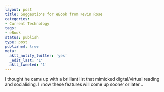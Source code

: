 ```yaml
---
layout: post
title: Suggestions for eBook from Kevin Rose
categories:
- Current Technology
tags:
- eBook
status: publish
type: post
published: true
meta:
  aktt_notify_twitter: 'yes'
  _edit_last: '1'
  aktt_tweeted: '1'
---
```

I thought he came up with a brilliant list that mimicked digital/virtual reading and socialising. I know these features will come up sooner or later...

<object classid="clsid:d27cdb6e-ae6d-11cf-96b8-444553540000" width="500" height="306" codebase="http://download.macromedia.com/pub/shockwave/cabs/flash/swflash.cab#version=6,0,40,0"><param name="allowFullScreen" value="true" /><param name="allowscriptaccess" value="always" /><param name="src" value="http://www.youtube.com/v/odQfE48wM_M&amp;hl=en_US&amp;fs=1" /><param name="allowfullscreen" value="true" /><embed type="application/x-shockwave-flash" width="500" height="306" src="http://www.youtube.com/v/odQfE48wM_M&amp;hl=en_US&amp;fs=1" allowscriptaccess="always" allowfullscreen="true"></embed></object>
